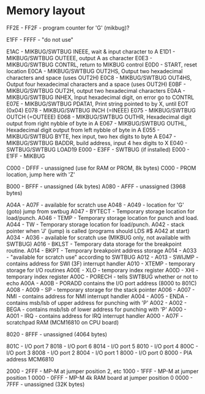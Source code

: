 # Memory layout

FF2E - FF2F    - program counter for 'G' (mikbug)?

E1FF - FFFF    - "do not use"

E1AC           - MIKBUG/SWTBUG INEEE, wait & input character to A
E1D1           - MIKBUG/SWTBUG OUTEEE, output A as character
E0E3           - MIKBUG/SWTBUG CONTRL, return to MIKBUG control
E0D0           - START, reset location
E0CA           - MIKBUG/SWTBUG OUT2HS, Output two hexadecimal characters and space (uses OUT2H)
E0C8           - MIKBUG/SWTBUG OUT4HS, Output four hexadecimal characters and a space (uses OUT2H)
E0BF           - MIKBUG/SWTBUG OUT2H, output two hexadecimal characters
E0AA           - MIKBUG/SWTBUG INHEX, Input hexadecimal digit, on error go to CONTRL
E07E           - MIKBUG/SWTBUG PDATA1, Print string pointed to by X, until EOT (0x04)
E078           - MIKBUG/SWTBUG INCH (=INEEE)
E075           - MIKBUG/SWTBUG OUTCH (=OUTEEE)
E068           - MIKBUG/SWTBUG OUTHR, Hexadecimal digit output from right nybble of byte in A 
E067           - MIKBUG/SWTBUG OUTHL, Hexadecimal digit output from left nybble of byte in A
E055           - MIKBUG/SWTBUG BYTE, hex input, two hex digits to byte A
E047           - MIKBUG/SWTBUG BADDR, build address, input 4 hex digits to X
E040           - SWTBUG/SWTBUG LOAD19
E000 - E3FF    - SWTBUG (if installed)
E000 - E1FF    - MIKBUG

C000 - DFFF    - unassigned (use for RAM or PROM, 8k bytes)
C000           - PROM location, jump here with 'Z'

B000 - BFFF    - unassigned (4k bytes)
A080 - AFFF    - unassigned (3968 bytes)

A04A - A07F    - available for scratch use
A048 - A049    - location for 'G' (goto) jump from swtbug
A047           - BYTECT - Temporary storage location for load/punch.
A046           - TEMP   - Temporary storage location for punch and load.
A044           - TW     - Temporary storage location for load/punch.
A042           - stack pointer when 'J' (jump) is called (programs should LDS #$ A042 at start)
A034 - A036    - available for scratch use (MIKBUG only, not available with SWTBUG)
A016           - BKLST  - Temporary data storage for the breakpoint routine.
A014           - BKPT   - Temporary breakpoint address storage
A014 - A033    - "available for scratch use" according to SWTBUG
A012 - A013    - SWIJMP - contains address for SWI (3F) interrupt handler
A010           - XTEMP  - temporary storage for I/O routines
A00E           - XLO    - temporary index register
A00D           - XHI    - temporary index register
A00C           - PORECH - tells SWTBUG whether or not to echo
A00A - A00B    - PORADD contains the I/O port address (8000 to 801C)
A008 - A009    - SP   - temporary storage for the stack pointer
A006 - A007    - NMI  - contains address for NMI interrupt handler
A004 - A005    - ENDA - contains msb/lsb of upper address for punching with 'P'
A002 - A002    - BEGA - contains msb/lsb of lower address for punching with 'P'
A000 - A001    - IRQ  - contains address for IRQ interrupt handler
A000 - A07F    - scratchpad RAM (MCM16810 on CPU board)

8020 - 8FFF    - unassigned (4064 bytes)

801C           - I/O port 7
8018           - I/O port 6
8014           - I/O port 5
8010           - I/O port 4
800C           - I/O port 3
8008           - I/O port 2
8004           - I/O port 1
8000           - I/O port 0
8000           - PIA address MCM6810

2000 - 2FFF    - MP-M at jumper position 2, etc
1000 - 1FFF    - MP-M at jumper position 1
0000 - 0FFF    - MP-M 4k RAM board at jumper position 0
0000 - 7FFF    - unassigned (32K bytes)


